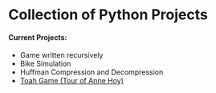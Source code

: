 # Collection of Python Projects

#### Current Projects:
* Game written recursively
* Bike Simulation 
* Huffman Compression and Decompression
* [Toah Game (Tour of Anne Hoy)](https://cscouscous.wordpress.com/2014/02/06/the-tour-of-anne-hoy/)
